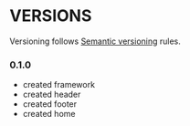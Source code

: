VERSIONS
======

Versioning follows [Semantic versioning](http://semver.org/) rules.

### 0.1.0

- created framework
- created header
- created footer
- created home
